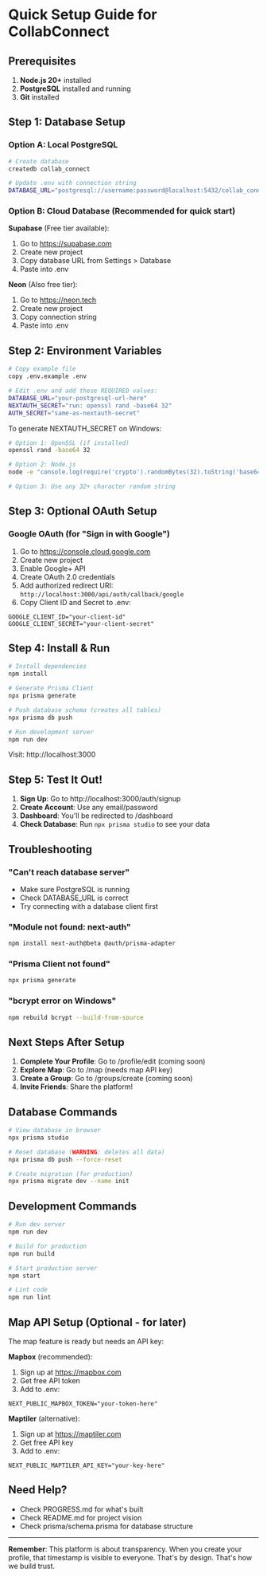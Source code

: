 # Quick Setup Guide for CollabConnect

## Prerequisites

1. **Node.js 20+** installed
2. **PostgreSQL** installed and running
3. **Git** installed

## Step 1: Database Setup

### Option A: Local PostgreSQL

```bash
# Create database
createdb collab_connect

# Update .env with connection string
DATABASE_URL="postgresql://username:password@localhost:5432/collab_connect?schema=public"
```

### Option B: Cloud Database (Recommended for quick start)

**Supabase** (Free tier available):
1. Go to https://supabase.com
2. Create new project
3. Copy database URL from Settings > Database
4. Paste into .env

**Neon** (Also free tier):
1. Go to https://neon.tech
2. Create new project
3. Copy connection string
4. Paste into .env

## Step 2: Environment Variables

```bash
# Copy example file
copy .env.example .env

# Edit .env and add these REQUIRED values:
DATABASE_URL="your-postgresql-url-here"
NEXTAUTH_SECRET="run: openssl rand -base64 32"
AUTH_SECRET="same-as-nextauth-secret"
```

To generate NEXTAUTH_SECRET on Windows:
```bash
# Option 1: OpenSSL (if installed)
openssl rand -base64 32

# Option 2: Node.js
node -e "console.log(require('crypto').randomBytes(32).toString('base64'))"

# Option 3: Use any 32+ character random string
```

## Step 3: Optional OAuth Setup

### Google OAuth (for "Sign in with Google")

1. Go to https://console.cloud.google.com
2. Create new project
3. Enable Google+ API
4. Create OAuth 2.0 credentials
5. Add authorized redirect URI: `http://localhost:3000/api/auth/callback/google`
6. Copy Client ID and Secret to .env:

```env
GOOGLE_CLIENT_ID="your-client-id"
GOOGLE_CLIENT_SECRET="your-client-secret"
```

## Step 4: Install & Run

```bash
# Install dependencies
npm install

# Generate Prisma Client
npx prisma generate

# Push database schema (creates all tables)
npx prisma db push

# Run development server
npm run dev
```

Visit: http://localhost:3000

## Step 5: Test It Out!

1. **Sign Up**: Go to http://localhost:3000/auth/signup
2. **Create Account**: Use any email/password
3. **Dashboard**: You'll be redirected to /dashboard
4. **Check Database**: Run `npx prisma studio` to see your data

## Troubleshooting

### "Can't reach database server"
- Make sure PostgreSQL is running
- Check DATABASE_URL is correct
- Try connecting with a database client first

### "Module not found: next-auth"
```bash
npm install next-auth@beta @auth/prisma-adapter
```

### "Prisma Client not found"
```bash
npx prisma generate
```

### "bcrypt error on Windows"
```bash
npm rebuild bcrypt --build-from-source
```

## Next Steps After Setup

1. **Complete Your Profile**: Go to /profile/edit (coming soon)
2. **Explore Map**: Go to /map (needs map API key)
3. **Create a Group**: Go to /groups/create (coming soon)
4. **Invite Friends**: Share the platform!

## Database Commands

```bash
# View database in browser
npx prisma studio

# Reset database (WARNING: deletes all data)
npx prisma db push --force-reset

# Create migration (for production)
npx prisma migrate dev --name init
```

## Development Commands

```bash
# Run dev server
npm run dev

# Build for production
npm run build

# Start production server
npm start

# Lint code
npm run lint
```

## Map API Setup (Optional - for later)

The map feature is ready but needs an API key:

**Mapbox** (recommended):
1. Sign up at https://mapbox.com
2. Get free API token
3. Add to .env:
```env
NEXT_PUBLIC_MAPBOX_TOKEN="your-token-here"
```

**Maptiler** (alternative):
1. Sign up at https://maptiler.com
2. Get free API key
3. Add to .env:
```env
NEXT_PUBLIC_MAPTILER_API_KEY="your-key-here"
```

## Need Help?

- Check PROGRESS.md for what's built
- Check README.md for project vision
- Check prisma/schema.prisma for database structure

---

**Remember**: This platform is about transparency. When you create your profile, that timestamp is visible to everyone. That's by design. That's how we build trust.
